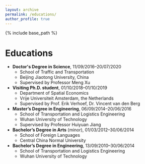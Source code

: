 ```yaml
---
layout: archive
permalink: /educations/
author_profile: true
---
```


{% include base_path %}

Educations
======
* **Doctor's Degree in Science**, 11/09/2016–20/07/2020
  * School of Traffic and Transportation
  * Beijing Jiaotong University, China
  * Supervised by Professor Meng Xu
* **Visiting Ph.D. student**, 01/10/2018–01/10/2019
  * Department of Spatial Economics
  * Vrije Universiteit Amsterdam, the Netherlands
  * Supervised by Prof. Erik Verhoef, Dr. Vincent van den Berg
* **Master’s Degree in Engineering**, 06/09/2014–20/06/2016
  * School of Transportation and Logistics Engineering
  * Wuhan University of Technology
  * Supervised by Professor Huiyuan Jiang
* **Bachelor’s Degree in Arts** (minor), 01/03/2012–30/06/2014
  * School of Foreign Languages
  * Central China Normal University
* **Bachelor’s Degree in Engineering**, 13/09/2010–30/06/2014
  * School of Transportation and Logistics Engineering
  * Wuhan University of Technology
